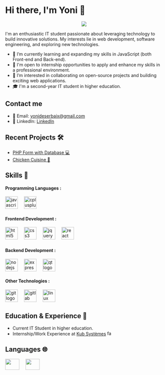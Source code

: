 # Hi there, I'm Yoni 👋

<p style="margin: 15px;" align="center">
    <img src="https://readme-typing-svg.herokuapp.com?duration=2000&color=EBD41B&center=true&vCenter=true&lines=developer+fullstack;javascript+learning;code+for+life">
</p>I'm an enthusiastic IT student passionate about leveraging technology to build innovative solutions. My interests lie in web development, software engineering, and exploring new technologies.

- 🌱 I’m currently learning and expanding my skills in JavaScript (both Front-end and Back-end).
- 💼 I'm open to internship opportunities to apply and enhance my skills in a professional environment.
- 👀 I’m interested in collaborating on open-source projects and building exciting web applications.
- 🎓 I'm a second-year IT student in higher education.

## Contact me
- 📧 Email: yonideserbaix@gmail.com
- 💼 LinkedIn: [LinkedIn](https://www.linkedin.com/in/yoni-deserbaix/)

## Recent Projects 🛠️

- [PHP Form with Database 💻](https://github.com/YD-SavvyDev/php-sql-data-form)
- [Chicken Cuisine 🍗](https://github.com/YD-SavvyDev/Chicken-web-page)

## Skills 🌟

<h4 align="left">Programming Languages :</h4>

<div align="left">
  <img src="https://cdn.jsdelivr.net/gh/devicons/devicon/icons/javascript/javascript-original.svg" height="40" alt="javascript logo"  />
  <img width="12" />
  <img src="https://cdn.jsdelivr.net/gh/devicons/devicon/icons/cplusplus/cplusplus-original.svg" height="40" alt="cplusplus logo"  />
</div>


<h4 align="left">Frontend Development :</h4>

<div align="left">

  <img src="https://cdn.jsdelivr.net/gh/devicons/devicon/icons/html5/html5-original.svg" height="40" alt="html5 logo"  />
  <img width="12" />
  <img src="https://cdn.jsdelivr.net/gh/devicons/devicon/icons/css3/css3-original.svg" height="40" alt="css3 logo"  />
    <img width="12" />
  <img src="https://cdn.jsdelivr.net/gh/devicons/devicon/icons/jquery/jquery-original.svg" height="40" alt="jquery logo"  />
    <img width="12" />
      <img src="https://cdn.jsdelivr.net/gh/devicons/devicon/icons/react/react-original.svg" height="40" alt="react logo"  />
  <img width="12" />
</div>

###
</div>

<h4 align="left">Backend Development :</h4>

<div align="left">
  <img src="https://cdn.simpleicons.org/nodedotjs/339933" height="40" alt="nodejs logo"  />
  <img width="12" />
  <img src="https://skillicons.dev/icons?i=express" height="40" alt="express logo"  />
    <img width="12" />
  <img src="https://cdn.jsdelivr.net/gh/devicons/devicon/icons/qt/qt-original.svg" height="40" alt="qt logo"  />
</div>

<h4 align="left">Other Technologies :</h4>

<div align="left">
  <img src="https://cdn.jsdelivr.net/gh/devicons/devicon/icons/git/git-original.svg" height="40" alt="git logo"  />
  <img width="12" />
  <img src="https://cdn.jsdelivr.net/gh/devicons/devicon/icons/gitlab/gitlab-original.svg" height="40" alt="gitlab logo"  />
  <img width="12" />
  <img src="https://cdn.jsdelivr.net/gh/devicons/devicon/icons/linux/linux-original.svg" height="40" alt="linux logo"  />
</div>

## Education & Experience 💼

- Current IT Student in higher education.
- Internship/Work Experience at [Kub Systèmes](https://www.kub-systemes.fr/) <img src="https://www.kubsystemes.fr/wp-content/uploads/2016/12/favicon.png" alt="favicon" width="15" height="15">

## Languages 🌐

<div align="left">
  <img src="https://upload.wikimedia.org/wikipedia/commons/thumb/6/62/Flag_of_France.png/800px-Flag_of_France.png"  width="45" height="35"/>
    <img width="12" />

  <img src="https://upload.wikimedia.org/wikipedia/commons/4/42/Flag_of_the_United_Kingdom.png"  width="45" height="35"/>
</div>
